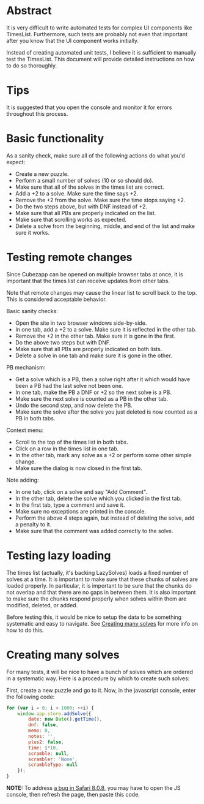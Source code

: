 # Abstract

It is very difficult to write automated tests for complex UI components like TimesList. Furthermore, such tests are probably not even that important after you know that the UI component works initially.

Instead of creating automated unit tests, I believe it is sufficient to manually test the TimesList. This document will provide detailed instructions on how to do so thoroughly.

# Tips

It is suggested that you open the console and monitor it for errors throughout this process.

# Basic functionality

As a sanity check, make sure all of the following actions do what you'd expect:
 * Create a new puzzle.
 * Perform a small number of solves (10 or so should do).
 * Make sure that all of the solves in the times list are correct.
 * Add a +2 to a solve. Make sure the time says +2.
 * Remove the +2 from the solve. Make sure the time stops saying +2.
 * Do the two steps above, but with DNF instead of +2.
 * Make sure that all PBs are properly indicated on the list.
 * Make sure that scrolling works as expected.
 * Delete a solve from the beginning, middle, and end of the list and make sure it works.

# Testing remote changes

Since Cubezapp can be opened on multiple browser tabs at once, it is important that the times list can receive updates from other tabs.

Note that remote changes may cause the linear list to scroll back to the top. This is considered acceptable behavior.

Basic sanity checks:
 * Open the site in two browser windows side-by-side.
 * In one tab, add a +2 to a solve. Make sure it is reflected in the other tab.
 * Remove the +2 in the other tab. Make sure it is gone in the first.
 * Do the above two steps but with DNF.
 * Make sure that all PBs are properly indicated on both lists.
 * Delete a solve in one tab and make sure it is gone in the other.

PB mechanism:
 * Get a solve which is a PB, then a solve right after it which would have been a PB had the last solve not been one.
 * In one tab, make the PB a DNF or +2 so the next solve is a PB.
 * Make sure the next solve is counted as a PB in the other tab.
 * Undo the second step, and now delete the PB.
 * Make sure the solve after the solve you just deleted is now counted as a PB in both tabs.

Context menu:
 * Scroll to the top of the times list in both tabs.
 * Click on a row in the times list in one tab.
 * In the other tab, mark any solve as a +2 or perform some other simple change.
 * Make sure the dialog is now closed in the first tab.

Note adding:
 * In one tab, click on a solve and say "Add Comment".
 * In the other tab, delete the solve which you clicked in the first tab.
 * In the first tab, type a comment and save it.
 * Make sure no exceptions are printed in the console.
 * Perform the above 4 steps again, but instead of deleting the solve, add a penalty to it.
 * Make sure that the comment was added correctly to the solve.

# Testing lazy loading

The times list (actually, it's backing LazySolves) loads a fixed number of solves at a time. It is important to make sure that these chunks of solves are loaded properly. In particular, it is important to be sure that the chunks do not overlap and that there are no gaps in between them. It is also important to make sure the chunks respond properly when solves within them are modified, deleted, or added.

Before testing this, it would be nice to setup the data to be something systematic and easy to navigate. See [Creating many solves](#creating-many-solves) for more info on how to do this.

# Creating many solves

For many tests, it will be nice to have a bunch of solves which are ordered in a systematic way. Here is a procedure by which to create such solves:

First, create a new puzzle and go to it. Now, in the javascript console, enter the following code:
```js
for (var i = 0; i < 1000; ++i) {
    window.app.store.addSolve({
        date: new Date().getTime(),
        dnf: false,
        memo: 0,
        notes: '',
        plus2: false,
        time: i*10,
        scramble: null,
        scrambler: 'None',
        scrambleType: null
    });
}
```

**NOTE:** To address [a bug in Safari 8.0.8](https://bugs.webkit.org/show_bug.cgi?id=149372), you may have to open the JS console, then refresh the page, then paste this code.
